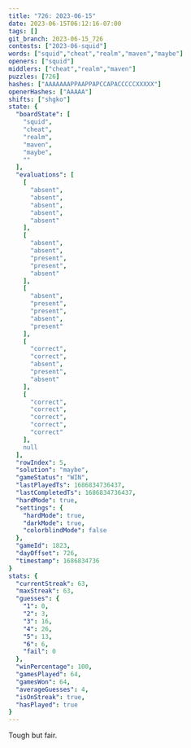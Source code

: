 ```yaml
---
title: "726: 2023-06-15"
date: 2023-06-15T06:12:16-07:00
tags: []
git_branch: 2023-06-15_726
contests: ["2023-06-squid"]
words: ["squid","cheat","realm","maven","maybe"]
openers: ["squid"]
middlers: ["cheat","realm","maven"]
puzzles: [726]
hashes: ["AAAAAAAPPAAPPAPCCAPACCCCCXXXXX"]
openerHashes: ["AAAAA"]
shifts: ["shgko"]
state: {
  "boardState": [
    "squid",
    "cheat",
    "realm",
    "maven",
    "maybe",
    ""
  ],
  "evaluations": [
    [
      "absent",
      "absent",
      "absent",
      "absent",
      "absent"
    ],
    [
      "absent",
      "absent",
      "present",
      "present",
      "absent"
    ],
    [
      "absent",
      "present",
      "present",
      "absent",
      "present"
    ],
    [
      "correct",
      "correct",
      "absent",
      "present",
      "absent"
    ],
    [
      "correct",
      "correct",
      "correct",
      "correct",
      "correct"
    ],
    null
  ],
  "rowIndex": 5,
  "solution": "maybe",
  "gameStatus": "WIN",
  "lastPlayedTs": 1686834736437,
  "lastCompletedTs": 1686834736437,
  "hardMode": true,
  "settings": {
    "hardMode": true,
    "darkMode": true,
    "colorblindMode": false
  },
  "gameId": 1823,
  "dayOffset": 726,
  "timestamp": 1686834736
}
stats: {
  "currentStreak": 63,
  "maxStreak": 63,
  "guesses": {
    "1": 0,
    "2": 3,
    "3": 16,
    "4": 26,
    "5": 13,
    "6": 6,
    "fail": 0
  },
  "winPercentage": 100,
  "gamesPlayed": 64,
  "gamesWon": 64,
  "averageGuesses": 4,
  "isOnStreak": true,
  "hasPlayed": true
}
---
```

<!-- more -->
Tough but fair.
